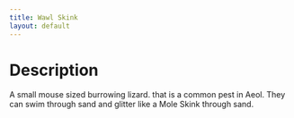 ```yaml
---
title: Wawl Skink
layout: default
---
```

# Description
A small mouse sized burrowing lizard. that is a common pest in Aeol. They can swim through sand and glitter like a Mole Skink through sand.